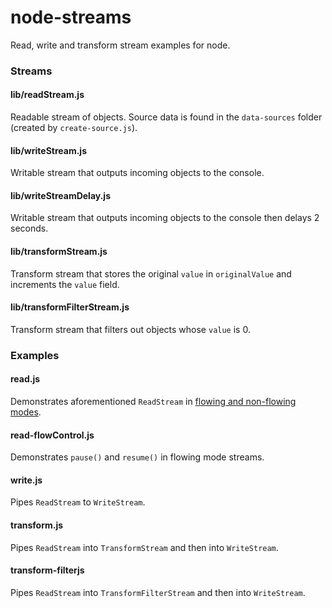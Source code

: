 # node-streams
Read, write and transform stream examples for node.

### Streams

#### lib/readStream.js
Readable stream of objects. Source data is found in the `data-sources` folder (created by `create-source.js`).

#### lib/writeStream.js
Writable stream that outputs incoming objects to the console.

#### lib/writeStreamDelay.js
Writable stream that outputs incoming objects to the console then delays 2 seconds.

#### lib/transformStream.js
Transform stream that stores the original `value` in `originalValue` and increments the `value` field.

#### lib/transformFilterStream.js
Transform stream that filters out objects whose `value` is 0.

### Examples

#### read.js
Demonstrates aforementioned `ReadStream` in [flowing and non-flowing modes](http://nodejs.org/api/stream.html#stream_class_stream_readable).

#### read-flowControl.js
Demonstrates `pause()` and `resume()` in flowing mode streams.

#### write.js
Pipes `ReadStream` to `WriteStream`.

#### transform.js
Pipes `ReadStream` into `TransformStream` and then into `WriteStream`.

#### transform-filterjs
Pipes `ReadStream` into `TransformFilterStream` and then into `WriteStream`.
